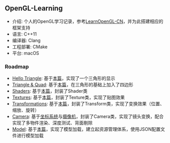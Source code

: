 ## OpenGL-Learning

* 介绍: 个人的OpenGL学习记录，参考[LearnOpenGL-CN](https://learnopengl-cn.github.io/)，并为此搭建相应的框架支持
* 语言: C++11
* 编译器: Clang
* 工程部署: CMake
* 平台: macOS

### Roadmap
* [Hello Triangle](https://github.com/MusouCrow/OpenGL-Learning/tree/Hello-Triangle): 基于[本篇](https://learnopengl-cn.github.io/01%20Getting%20started/04%20Hello%20Triangle/)，实现了一个三角形的显示
* [Triangle & Quad](https://github.com/MusouCrow/OpenGL-Learning/tree/TriangleNQuad): 基于[本篇](https://learnopengl-cn.github.io/01%20Getting%20started/04%20Hello%20Triangle/)，在三角形的基础上加入了四边形
* [Shaders](https://github.com/MusouCrow/OpenGL-Learning/tree/Shaders): 基于[本篇](https://learnopengl-cn.github.io/01%20Getting%20started/05%20Shaders/)，封装了Shader类
* [Textures](https://github.com/MusouCrow/OpenGL-Learning/tree/Textures): 基于[本篇](https://learnopengl-cn.github.io/01%20Getting%20started/06%20Textures/)，封装了Texture类，实现了贴图效果
* [Transformations](https://github.com/MusouCrow/OpenGL-Learning/tree/Transformations): 基于[本篇](https://learnopengl-cn.github.io/01%20Getting%20started/07%20Transformations/)，封装了Transform类，实现了变换效果（位置、缩放、旋转）
* [Camera](https://github.com/MusouCrow/OpenGL-Learning/tree/Camera): 基于[坐标系统](https://learnopengl-cn.github.io/01%20Getting%20started/08%20Coordinate%20Systems/)与[摄像机](https://learnopengl-cn.github.io/01%20Getting%20started/09%20Camera/)，封装了Camera类，实现了镜头变换，配合实现了多物件渲染、深度测试、背面剔除
* [Model](https://github.com/MusouCrow/OpenGL-Learning/tree/Model): 基于[本篇](https://learnopengl-cn.github.io/03%20Model%20Loading/03%20Model/)，实现了模型加载，建立起资源管理体系，使用JSON配置文件进行模型加载